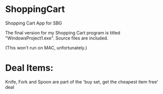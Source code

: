 # ShoppingCart
Shopping Cart App for SBG 

The final version for my Shopping Cart program is titled "WindowsProject1.exe". Source files are included.  


(This won't run on MAC, unfortunately.)

# Deal Items:
Knife, Fork and Spoon are part of the 'buy set, get the cheapest item free' deal

